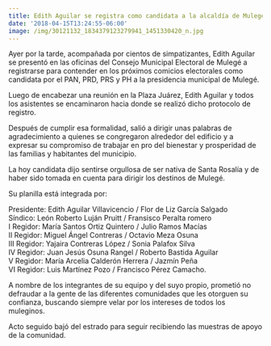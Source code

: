 ```yaml
---
title: Edith Aguilar se registra como candidata a la alcaldía de Mulegé
date: '2018-04-15T13:24:55-06:00'
image: /img/30121132_1834379123279941_1451330420_n.jpg
---
```

Ayer por la tarde, acompañada por cientos de simpatizantes, Edith Aguilar se presentó en las oficinas del Consejo Municipal Electoral de Mulegé a registrarse para contender en los próximos comicios electorales como candidata por el PAN, PRD, PRS y PH a la presidencia municipal de Mulegé.

Luego de encabezar una reunión en la Plaza Juárez, Edith Aguilar y todos los asistentes se encaminaron hacia donde se realizó dicho protocolo de registro.

Después de cumplir esa formalidad, salió a dirigir unas palabras de agradecimiento a quienes se congregaron alrededor del edificio y a expresar su compromiso  de trabajar en pro del bienestar y prosperidad de las familias y habitantes del municipio.

La hoy candidata dijo sentirse orgullosa de ser nativa de Santa Rosalía y de haber sido tomada en cuenta para dirigir los destinos de Mulegé.

Su planilla está integrada por:

Presidente: Edith Aguilar Villavicencio / Flor de Liz García Salgado \
Síndico:      León Roberto Luján Pruitt / Fransisco Peralta romero\
I Regidor:   María Santos Ortiz Quintero / Julio Ramos Macías\
II Regidor:  Miguel Ángel Contreras / Octavio Meza Osuna \
III Regidor: Yajaira Contreras López / Sonia Palafox Silva\
IV Regidor: Juan Jesús Osuna Rangel / Roberto Bastida Aguilar \
V Regidor:  María Arcelia Calderón Herrera / Jazmín Peña \
VI Regidor: Luis Martínez Pozo / Francisco Pérez Camacho.

A nombre de los integrantes de su equipo y del suyo propio, prometió no defraudar a la gente de las diferentes comunidades que les otorguen su confianza, buscando siempre velar por los intereses de todos los muleginos.

Acto seguido bajó del estrado para seguir recibiendo las muestras de apoyo de la comunidad.
